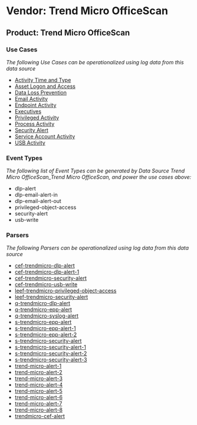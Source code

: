 Vendor: Trend Micro OfficeScan
==============================
Product: Trend Micro OfficeScan
-------------------------------

### Use Cases

_The following Use Cases can be operationalized using log data from this data source_

* [Activity Time  and Type](usecase_activity_time__and_type.md)
* [Asset Logon and Access](usecase_asset_logon_and_access.md)
* [Data Loss Prevention](usecase_data_loss_prevention.md)
* [Email Activity](usecase_email_activity.md)
* [Endpoint Activity](usecase_endpoint_activity.md)
* [Executives](usecase_executives.md)
* [Privileged Activity](usecase_privileged_activity.md)
* [Process Activity](usecase_process_activity.md)
* [Security Alert](usecase_security_alert.md)
* [Service Account Activity](usecase_service_account_activity.md)
* [USB Activity](usecase_usb_activity.md)


### Event Types

_The following list of Event Types can be generated by Data Source Trend Micro OfficeScan_Trend Micro OfficeScan, and power the use cases above:_

- dlp-alert
- dlp-email-alert-in
- dlp-email-alert-out
- privileged-object-access
- security-alert
- usb-write


### Parsers

_The following Parsers can be operationalized using log data from this data source_

* [cef-trendmicro-dlp-alert](parserContent_cef-trendmicro-dlp-alert.md)
* [cef-trendmicro-dlp-alert-1](parserContent_cef-trendmicro-dlp-alert-1.md)
* [cef-trendmicro-security-alert](parserContent_cef-trendmicro-security-alert.md)
* [cef-trendmicro-usb-write](parserContent_cef-trendmicro-usb-write.md)
* [leef-trendmicro-privileged-object-access](parserContent_leef-trendmicro-privileged-object-access.md)
* [leef-trendmicro-security-alert](parserContent_leef-trendmicro-security-alert.md)
* [q-trendmicro-dlp-alert](parserContent_q-trendmicro-dlp-alert.md)
* [q-trendmicro-epp-alert](parserContent_q-trendmicro-epp-alert.md)
* [q-trendmicro-syslog-alert](parserContent_q-trendmicro-syslog-alert.md)
* [s-trendmicro-epp-alert](parserContent_s-trendmicro-epp-alert.md)
* [s-trendmicro-epp-alert-1](parserContent_s-trendmicro-epp-alert-1.md)
* [s-trendmicro-epp-alert-2](parserContent_s-trendmicro-epp-alert-2.md)
* [s-trendmicro-security-alert](parserContent_s-trendmicro-security-alert.md)
* [s-trendmicro-security-alert-1](parserContent_s-trendmicro-security-alert-1.md)
* [s-trendmicro-security-alert-2](parserContent_s-trendmicro-security-alert-2.md)
* [s-trendmicro-security-alert-3](parserContent_s-trendmicro-security-alert-3.md)
* [trend-micro-alert-1](parserContent_trend-micro-alert-1.md)
* [trend-micro-alert-2](parserContent_trend-micro-alert-2.md)
* [trend-micro-alert-3](parserContent_trend-micro-alert-3.md)
* [trend-micro-alert-4](parserContent_trend-micro-alert-4.md)
* [trend-micro-alert-5](parserContent_trend-micro-alert-5.md)
* [trend-micro-alert-6](parserContent_trend-micro-alert-6.md)
* [trend-micro-alert-7](parserContent_trend-micro-alert-7.md)
* [trend-micro-alert-8](parserContent_trend-micro-alert-8.md)
* [trendmicro-cef-alert](parserContent_trendmicro-cef-alert.md)
